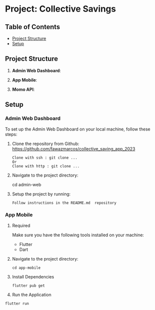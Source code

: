 # Project: Collective Savings 

## Table of Contents
- [Project Structure](#project-structure)
- [Setup](#setup)

## Project Structure
1. **Admin Web Dashboard**: 

2. **App Mobile**: 

3. **Momo API**: 

## Setup

### Admin Web Dashboard
To set up the Admin Web Dashboard on your local machine, follow these steps:

1. Clone the repository from Github: https://github.com/fawazmarcos/collective_saving_app_2023
   ```
   Clone with ssh : git clone ...
   Or
   Clone with http : git clone ...

2. Navigate to the project directory:
   
   cd admin-web 
   
3. Setup the project by running:
   ```
   Follow instructions in the README.md  repository

### App Mobile

1. Required
   
   Make sure you have the following tools installed on your machine:
   - Flutter
   - Dart
     
3. Navigate to the project directory:
   ```
   cd app-mobile

4. Install Dependencies
   ```
   flutter pub get

5.  Run the Application
   ```
  flutter run

